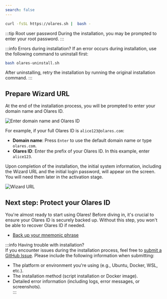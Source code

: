 ```yaml
---
search: false
---
```


```bash
curl -fsSL https://olares.sh |  bash -
```

:::tip Root user password
During the installation, you may be prompted to enter your root password.
:::

:::info Errors during installation?
If an error occurs during installation, use the following command to uninstall first:

```bash
bash olares-uninstall.sh
```

After uninstalling, retry the installation by running the original installation command.
:::

## Prepare Wizard URL

At the end of the installation process, you will be prompted to enter your domain name and Olares ID.

![Enter domain name and Olares ID](/images/manual/get-started/enter-olares-id.png)

For example, if your full Olares ID is `alice123@olares.com`:

- **Domain name**: Press `Enter` to use the default domain name or type `olares.com`.
- **Olares ID**: Enter the prefix of your Olares ID. In this example, enter `alice123`.

Upon completion of the installation, the initial system information, including the Wizard URL and the initial login password, will appear on the screen. You will need them later in the activation stage.

![Wizard URL](/images/manual/get-started/wizard-url-and-login-password.png)

## Next step: Protect your Olares ID

You're almost ready to start using Olares! Before diving in, it's crucial to ensure your Olares ID is securely backed up. Without this step, you won't be able to recover Olares ID if needed.

- [Back up your mnemonic phrase](back-up-mnemonics.md)

:::info Having trouble with installation?  
If you encounter issues during the installation process, feel free to [submit a GitHub Issue](https://github.com/beclab/Olares/issues/new). Please include the following information when submitting:

- The platform or environment you're using (e.g., Ubuntu, Docker, WSL, etc.).
- The installation method (script installation or Docker image).
- Detailed error information (including logs, error messages, or screenshots).  
  :::
